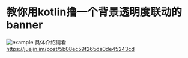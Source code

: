 # 教你用kotlin撸一个背景透明度联动的banner
![example](https://user-gold-cdn.xitu.io/2018/5/26/1639b5cf3845df2d?imageslim)
具体介绍请看 https://juejin.im/post/5b08ec59f265da0de45243cd

